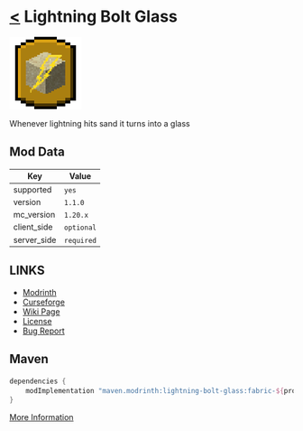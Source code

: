 # [<](../README.md) Lightning Bolt Glass

![alt](icon.png)

Whenever lightning hits sand it turns into a glass

## Mod Data

| Key         | Value     |
|-------------|-----------|
| supported   | `yes`     |
| version     | `1.1.0 `  |
| mc_version  | `1.20.x`  |
| client_side | `optional`|
| server_side | `required`|

## LINKS
- [Modrinth](https://modrinth.com/mod/lightning-bolt-glass)
- [Curseforge](https://curseforge.com/minecraft/mc-mods/lightning-bolt-glass)
- [Wiki Page](https://github.com/legopitstop/Fabric/wiki/Lightning_Bolt_Glass)
- [License](https://legopitstop.weebly.com/license.html)
- [Bug Report](https://github.com/legopitstop/Fabric/issues)

## Maven
```gradle
dependencies {
    modImplementation "maven.modrinth:lightning-bolt-glass:fabric-${project.lightningboltglass_version}"
}
```
[More Information](https://docs.modrinth.com/docs/tutorials/maven/)
